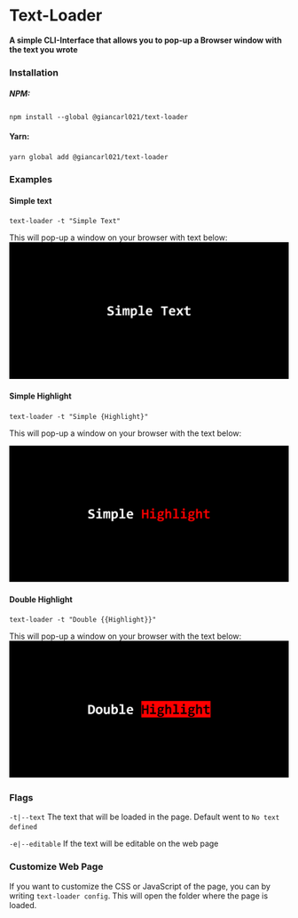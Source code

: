 # Text-Loader
**A simple CLI-Interface that allows you to pop-up a Browser window with the text you wrote**

### Installation

##### NPM:
``npm install --global @giancarl021/text-loader``

#### Yarn:
``yarn global add @giancarl021/text-loader``

### Examples

#### Simple text

``text-loader -t "Simple Text"``

This will pop-up a window on your browser with text below:
![](docs/img/Simple-Example.png)

#### Simple Highlight

``text-loader -t "Simple {Highlight}"``

This will pop-up a window on your browser with the text below:

![](docs/img/Simple-Highlight.png)

#### Double Highlight

``text-loader -t "Double {{Highlight}}"`` 

This will pop-up a window on your browser with the text below:
![](docs/img/Double-Highlight.png)

### Flags

``-t|--text`` The text that will be loaded in the page. Default went to ``No text defined``

``-e|--editable`` If the text will be editable on the web page

### Customize Web Page

If you want to customize the CSS or JavaScript of the page, you can by writing ``text-loader config``. This will open the folder where the page is loaded.
